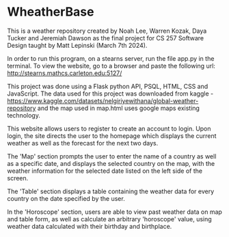 # WheatherBase

This is a weather repository created by Noah Lee, Warren Kozak, Daya Tucker and Jeremiah Dawson as the final project for CS 257 Software Design taught by Matt Lepinski (March 7th 2024).

In order to run this program, on a stearns server, run the file app.py in the terminal. To view the website, go to a browser and paste the following url: http://stearns.mathcs.carleton.edu:5127/

This project was done using a Flask python API, PSQL, HTML, CSS and JavaScript. The data used for this project was downloaded from kaggle - https://www.kaggle.com/datasets/nelgiriyewithana/global-weather-repository and the map used in map.html uses google maps existing technology. 

This website allows users to register to create an account to login.  Upon login, the site directs the user to the homepage which displays the current weather as well as the forecast for the next two days.

The 'Map' section prompts the user to enter the name of a country as well as a specific date, and displays the selected country on the map, with the weather information for the selected date listed on the left side of the screen.

The 'Table' section displays a table containing the weather data for every country on the date specified by the user.  

In the 'Horoscope' section, users are able to view past weather data on map and table form, as well as calculate an arbitrary 'horoscope' value, using weather data calculated with their birthday and birthplace.
